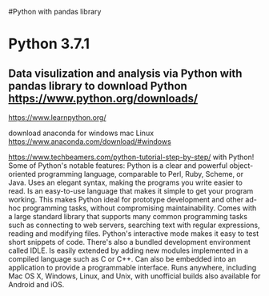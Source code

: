 #Python with pandas library
# Python 3.7.1
Data visulization and analysis via Python with pandas library
to download Python https://www.python.org/downloads/
-------------------------------------------------------------------------------------------------------------------------------
https://www.learnpython.org/

download anaconda for windows mac Linux
https://www.anaconda.com/download/#windows

https://www.techbeamers.com/python-tutorial-step-by-step/
with Python!
Some of Python's notable features:
Python is a clear and powerful object-oriented programming language, comparable to Perl, Ruby, Scheme, or Java.
Uses an elegant syntax, making the programs you write easier to read.
Is an easy-to-use language that makes it simple to get your program working.
This makes Python ideal for prototype development and other ad-hoc programming tasks, without compromising maintainability.
Comes with a large standard library that supports many common programming tasks such as connecting to web servers,
searching text with regular expressions, reading and modifying files.
Python's interactive mode makes it easy to test short snippets of code.
There's also a bundled development environment called IDLE.
Is easily extended by adding new modules implemented in a compiled language such as C or C++.
Can also be embedded into an application to provide a programmable interface.
Runs anywhere, including Mac OS X, Windows, Linux, and Unix, with unofficial builds also available for Android and iOS.
